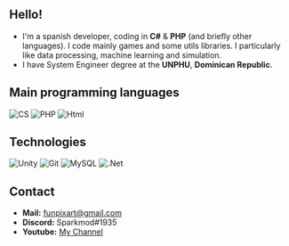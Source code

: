 ## Hello!

* I'm a spanish developer, coding in **C#** & **PHP** (and briefly other languages). I code mainly games and some utils libraries. I particularly like data processing, machine learning and simulation.
* I have System Engineer degree at the **UNPHU**, **Dominican Republic**.

## Main programming languages 

![CS](https://img.shields.io/badge/C_%23%20-%23239120.svg?&style=for-the-badge&logo=c%2B%2B&logoColor=white)
![PHP](https://img.shields.io/badge/php%20-%2314354C.svg?&style=for-the-badge&logo=php&logoColor=white)
![Html](https://img.shields.io/badge/html5%20-%23E34F26.svg?&style=for-the-badge&logo=html5&logoColor=white)


## Technologies 

![Unity](https://img.shields.io/badge/unity%20-%23100000.svg?&style=for-the-badge&logo=unity&logoColor=white)
![Git](https://img.shields.io/badge/git%20-%23F05033.svg?&style=for-the-badge&logo=git&logoColor=white)
![MySQL](https://img.shields.io/badge/mysql-%23133337.svg?&style=for-the-badge&logo=mysql&logoColor=white)
![.Net](https://img.shields.io/badge/.NET-%230059b3.svg?&style=for-the-badge)

## Contact 

* **Mail:** funpixart@gmail.com
* **Discord:** Sparkmod#1935 
* **Youtube:** [My Channel](https://www.youtube.com/c/funpixart)
